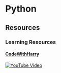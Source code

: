 # Python

## Resources
### Learning Resources
#### [CodeWithHarry](https://www.codewithharry.com/videos/python-tutorial-easy-for-beginners)

[![YouTube Video](http://img.youtube.com/vi/gfDE2a7MKjA/0.jpg)](https://www.youtube.com/watch?v=gfDE2a7MKjA "Python Tutorial For Beginners In Hindi (With Notes)")
